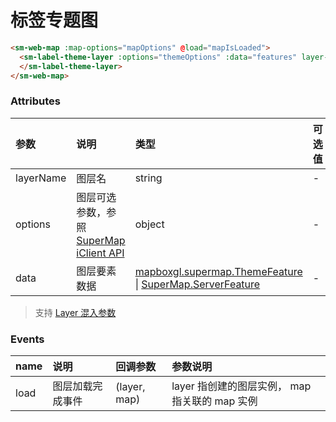 # 标签专题图

<sm-iframe src="https://iclient.supermap.io/examples/component/components_labeltheme_vue.html"></sm-iframe>

```html
<sm-web-map :map-options="mapOptions" @load="mapIsLoaded">
  <sm-label-theme-layer :options="themeOptions" :data="features" layer-name="LabelThemeLayer" @load="layerLoaded">
  </sm-label-theme-layer>
</sm-web-map>
```

### Attributes

| 参数      | 说明                                                                                                                        | 类型                                                                                                                                                                                            | 可选值 | 默认值 |
| :-------- | :-------------------------------------------------------------------------------------------------------------------------- | :---------------------------------------------------------------------------------------------------------------------------------------------------------------------------------------------- | :----- | :----- |
| layerName | 图层名                                                                                                                      | string                                                                                                                                                                                          | -      | -      |
| options   | 图层可选参数，参照 [SuperMap iClient API](https://iclient.supermap.io/docs/mapboxgl/mapboxgl.supermap.LabelThemeLayer.html) | object                                                                                                                                                                                          | -      | -      |
| data      | 图层要素数据                                                                                                                | [mapboxgl.supermap.ThemeFeature](https://iclient.supermap.io/docs/mapboxgl/mapboxgl.supermap.ThemeFeature.html) \| [SuperMap.ServerFeature](https://iclient.supermap.io/web/apis/mapboxgl.html) | -      | -      |

> 支持 [Layer 混入参数](/zh/api/mixin/mixin.md#layer)

### Events

| name | 说明             | 回调参数     | 参数说明                                         |
| :--- | :--------------- | :----------- | :--------------------------------------------- |
| load | 图层加载完成事件 | (layer, map) | layer 指创建的图层实例， map 指关联的 map 实例 |
